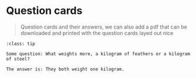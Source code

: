 # Question cards

> Question cards and their answers, we can also add a pdf that can be downloaded and printed with the question cards layed out nice

`````{admonition} Question 1
:class: tip

Some question: What weights more, a kilogram of feathers or a kilogram of steel?
`````

`````{dropdown} Answer 1
The answer is: They both weight one kilogram.
`````

